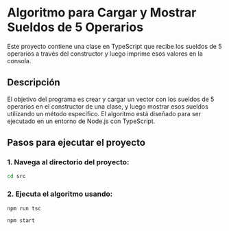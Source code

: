 # Algoritmo para Cargar y Mostrar Sueldos de 5 Operarios

Este proyecto contiene una clase en TypeScript que recibe los sueldos de 5 operarios a través del constructor y luego imprime esos valores en la consola.

## Descripción

El objetivo del programa es crear y cargar un vector con los sueldos de 5 operarios en el constructor de una clase, y luego mostrar esos sueldos utilizando un método específico. El algoritmo está diseñado para ser ejecutado en un entorno de Node.js con TypeScript.

## Pasos para ejecutar el proyecto

### 1. Navega al directorio del proyecto:

```bash
cd src
```

### 2. Ejecuta el algoritmo usando:

```bash
npm run tsc
```
```bash
npm start
```
